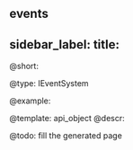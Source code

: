 events
---
sidebar_label: 
title: 
---          

@short: 


@type: IEventSystem

@example: 



@template:	api_object
@descr: 



@todo:
fill the generated page

